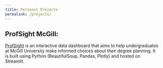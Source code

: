 ```yaml
---
title: Personal Projects
permalink: /projects/
---
```


ProfSight McGill: 
---
[ProfSight](https://yshahzad.github.io/projects/class-avg) is an interactive data dashboard that aims to help undergraduates at McGill University make informed choices about their degree planning. It is built using Python (BeautifulSoup, Pandas, Plotly) and hosted on Streamlit. 

